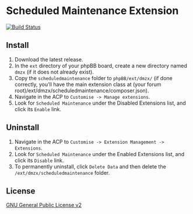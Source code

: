 # Scheduled Maintenance Extension

[![Build Status](https://github.com/dmzx/Scheduled-Maintenance/workflows/Tests/badge.svg)](https://github.com/phpbb-extensions/dmzx/Scheduled-Maintenance)

## Install
1. Download the latest release.
2. In the `ext` directory of your phpBB board, create a new directory named `dmzx` (if it does not already exist).
3. Copy the `scheduledmaintenance` folder to `phpBB/ext/dmzx/` (if done correctly, you'll have the main extension class at (your forum root)/ext/dmzx/scheduledmaintenance/composer.json).
4. Navigate in the ACP to `Customise -> Manage extensions`.
5. Look for `Scheduled Maintenance` under the Disabled Extensions list, and click its `Enable` link.

## Uninstall
1. Navigate in the ACP to `Customise -> Extension Management -> Extensions`.
2. Look for `Scheduled Maintenance` under the Enabled Extensions list, and click its `Disable` link.
3. To permanently uninstall, click `Delete Data` and then delete the `/ext/dmzx/scheduledmaintenance` folder.

## License
[GNU General Public License v2](http://opensource.org/licenses/GPL-2.0)
